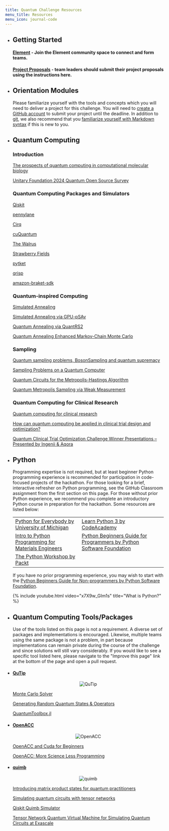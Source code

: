 ```yaml
---
title: Quantum Challenge Resources
menu_title: Resources
menu_icon: journal-code
---
```


<ul class="grid">

<li class="resource-block" markdown="1">

## Getting Started

#### [Element](https://matrix.to/#/#mqs-community-space:mozilla.org) - Join the Element community space to connect and form teams.

#### [Project Proposals](_/../submission.md) - team leaders should submit their project proposals using the instructions here.

</li>

<li class="resource-block" markdown="1">

## Orientation Modules

Please familiarize yourself with the tools and concepts which you will need to deliver a project for this challenge.
You will need to [create a GitHub account](https://github.com/join) to submit your project until the deadline.
In addition to [git](https://git-scm.com/), we also recommend that you [familiarize yourself with Markdown syntax](https://docs.github.com/en/get-started/writing-on-github/getting-started-with-writing-and-formatting-on-github/basic-writing-and-formatting-syntax) if this is new to you.

</li>

<li class="resource-block" markdown="1">

## Quantum Computing

### Introduction

[The prospects of quantum computing in computational molecular biology](https://wires.onlinelibrary.wiley.com/doi/10.1002/wcms.1481)

[Unitary Foundation 2024 Quantum Open Source Survey](https://unitaryfoundation.github.io/survey-2024/)


### Quantum Computing Packages and Simulators

[Qiskit](https://qiskit.github.io/qiskit-aer/)

[pennylane](https://pennylane.ai/devices)

[Cirq](https://quantumai.google/cirq/simulate)

[cuQuantum](https://docs.nvidia.com/cuda/cuquantum/latest/overview.html#quantum-circuit-simulation)

[The Walrus](https://the-walrus.readthedocs.io/en/latest/)

[Strawberry Fields](https://strawberryfields.readthedocs.io/en/stable/introduction/introduction.html)

[pytket](https://docs.quantinuum.com/tket/api-docs/index.html)

[qrisp](https://qrisp.eu/index.html)

[amazon-braket-sdk](https://github.com/amazon-braket/amazon-braket-sdk-python)


### Quantum-inspired Computing

[Simulated Annealing](https://www.nature.com/articles/s41598-025-90520-3)

[Simulated Annealing via GPU-pSAv](https://github.com/nonizawa/GPU-pSAv)

[Quantum Annealing via QuantRS2](https://github.com/cool-japan/quantrs)

[Quantum Annealing Enhanced Markov-Chain Monte Carlo](https://arxiv.org/abs/2502.08060)

### Sampling

[Quantum sampling problems, BosonSampling and quantum supremacy](https://www.nature.com/articles/s41534-017-0018-2)

[Sampling Problems on a Quantum Computer](https://arxiv.org/abs/2402.16341)

[Quantum Circuits for the Metropolis-Hastings Algorithm](https://arxiv.org/abs/2506.11576)

[Quantum Metropolis Sampling via Weak Measurement](https://arxiv.org/abs/2406.16023)


### Quantum Computing for Clinical Research

[Quantum computing for clinical research](https://www.sdu.dk/-/media/files/forskning/dias/research/dias-grantapplication.pdf)

[How can quantum computing be applied in clinical trial design and optimization?](https://doi.org/10.1016/j.tips.2024.08.005)

[Quantum Clinical Trial Optimization Challenge Winner Presentations – Presented by Ingenii & Aqora](https://www.youtube.com/watch?v=peazYkETsUY)

</li>

<li class="resource-block" markdown="1">


## Python

Programming expertise is not required, but at least beginner Python programming experience is recommended for participation in code-focused projects of the hackathon. For those looking for a brief, interactive refresher on Python programming, see the GitHub Classroom assignment from the first section on this page. For those without prior Python experience, we recommend you complete an introductory Python course in preparation for the hackathon. Some resources are listed below:

<table>
    <tr>
        <td><a href="https://www.coursera.org/specializations/python">Python for Everybody by University of Michigan</a></td>
        <td><a href="https://www.codecademy.com/learn/learn-python-3">Learn Python 3 by CodeAcademy</a></td>
    </tr>
    <tr>
        <td><a href="https://youtube.com/playlist?list=PLL0SWcFqypCmkHClksnGlab3wglEVMqNN">Intro to Python Programming for Materials Engineers</a></td>
        <td><a href="https://wiki.python.org/moin/BeginnersGuide/Programmers">Python Beginners Guide for Programmers by Python Software Foundation</a></td>
    </tr>
    <tr>
        <td><a href="https://courses.packtpub.com/courses/python">The Python Workshop by Packt</a></td>
    </tr>
</table>

If you have no prior programming experience, you may wish to start with the [Python Beginners Guide for Non-programmers by Python Software Foundation](https://www.python.org/about/gettingstarted/).

{% include youtube.html video="x7X9w_GIm1s" title="What is Python?" %}

</li>

<li class="resource-block" markdown="1">


## Quantum Computing Tools/Packages

Use of the tools listed on this page is not a requirement.
A diverse set of packages and implementations is encouraged.
Likewise, multiple teams using the same package is not a problem, in part because implementations can remain private during the course of the challenge and since solutions will still vary considerably.
If you would like to see a specific tool listed here, please navigate to the "Improve this page" link at the bottom of the page and open a pull request.

</li>

<li class="resource-block" markdown="1">

#### [QuTip](https://qutip.org/)

<div style="text-align: center;">
<img src="https://qutip.org/images/logo.png" alt="QuTip" style="width=150px">
</div>

[Monte Carlo Solver](https://qutip.readthedocs.io/en/latest/guide/dynamics/dynamics-monte.html)

[Generating Random Quantum States & Operators](https://qutip.readthedocs.io/en/latest/guide/guide-random.html)

[QuantumToolbox.jl](https://github.com/qutip/QuantumToolbox.jl)

</li>

<li class="resource-block" markdown="1">

#### [OpenACC](https://www.openacc.org/)


<div style="text-align: center;">
<img src="https://d29g4g2dyqv443.cloudfront.net/sites/default/files/akamai/computeworks/images/OpenACC-logo-tagline-2C-RGB.png" alt="OpenACC" style="width=150px">
</div>


[OpenACC and Cuda for Beginners](https://enccs.github.io/OpenACC-CUDA-beginners/)

[OpenACC: More Science Less Programming](https://developer.nvidia.com/openacc)

</li>

<li class="resource-block" markdown="1">

#### [quimb](https://quimb.readthedocs.io/en/latest/)

<div style="text-align: center;">
<img src="https://quimb.readthedocs.io/en/latest/_static/quimb_logo_title.png" alt="quimb" style="width=150px">
</div>

[Introducing matrix product states for quantum practitioners](https://pennylane.ai/qml/demos/tutorial_mps)

[Simulating quantum circuits with tensor networks](https://www.icfo.eu/download-file/files/event_documents/30032023132546000000.pdf)

[Qiskit Quimb Simulator](https://docs.quantum.ibm.com/api/qiskit-addon-aqc-tensor/simulation-quimb-quimb-simulator)

[Tensor Network Quantum Virtual Machine for Simulating Quantum Circuits at Exascale](https://arxiv.org/abs/2104.10523)

</li>

</ul>
